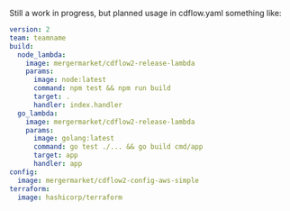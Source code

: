 Still a work in progress, but planned usage in cdflow.yaml something like:

```yaml
version: 2
team: teamname
build:
  node_lambda:
    image: mergermarket/cdflow2-release-lambda
    params:
      image: node:latest
      command: npm test && npm run build
      target: .
      handler: index.handler
  go_lambda:
    image: mergermarket/cdflow2-release-lambda
    params:
      image: golang:latest
      command: go test ./... && go build cmd/app
      target: app
      handler: app
config:
  image: mergermarket/cdflow2-config-aws-simple
terraform:
  image: hashicorp/terraform
```

